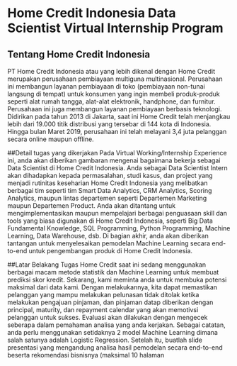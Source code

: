 # Home Credit Indonesia Data Scientist Virtual Internship Program

## Tentang Home Credit Indonesia
PT Home Credit Indonesia atau yang lebih dikenal dengan Home Credit merupakan perusahaan pembiayaan multiguna multinasional. Perusahaan ini membangun layanan pembiayaan di toko (pembiayaan non-tunai langsung di tempat) untuk konsumen yang ingin membeli produk-produk seperti alat rumah tangga, alat-alat elektronik, handphone, dan furnitur. Perusahaan ini juga membangun layanan pembiayaan berbasis teknologi. Didirikan pada tahun 2013 di Jakarta, saat ini Home Credit telah menjangkau lebih dari 19.000 titik distribusi yang tersebar di 144 kota di Indonesia. Hingga bulan Maret 2019, perusahaan ini telah melayani 3,4 juta pelanggan secara online maupun offline.

##Detail tugas yang dikerjakan
Pada Virtual Working/Internship Experience ini, anda akan diberikan gambaran mengenai bagaimana bekerja sebagai Data Scientist di Home Credit Indonesia. Anda sebagai Data Scientist Intern akan dihadapkan kepada permasalahan, studi kasus, dan project yang menjadi rutinitas keseharian Home Credit Indonesia yang melibatkan berbagai tim seperti tim Smart Data Analytics, CRM Analytics, Scoring Analytics, maupun lintas departemen seperti Departemen Marketing maupun Departemen Product. Anda akan ditantang untuk mengimplementasikan maupun mempelajari berbagai penguasaan skill dan tools yang biasa digunakan di Home Credit Indonesia, seperti Big Data Fundamental Knowledge, SQL Programming, Python Programming, Machine Learning, Data Warehouse, dsb. Di bagian akhir, anda akan diberikan tantangan untuk menyelesaikan pemodelan Machine Learning secara end-to-end untuk pengembangan produk di Home Credit Indonesia.

##Latar Belakang Tugas
Home Credit saat ini sedang menggunakan berbagai macam metode statistik dan Machine Learning untuk membuat prediksi skor kredit. Sekarang, kami meminta anda untuk membuka potensi maksimal dari data kami. Dengan melakukannya, kita dapat memastikan pelanggan yang mampu melakukan pelunasan tidak ditolak ketika melakukan pengajuan pinjaman, dan pinjaman datap diberikan dengan principal, maturity, dan repayment calendar yang akan memotivsi pelanggan untuk sukses. Evaluasi akan dilakukan dengan mengecek seberapa dalam pemahaman analisa yang anda kerjakan. Sebagai catatan, anda perlu menggunakan setidaknya 2 model Machine Learning dimana salah satunya adalah Logistic Regression. Setelah itu, buatlah slide presentasi yang mengandung analisa hasil pemodelan secara end-to-end beserta rekomendasi bisnisnya (maksimal 10 halaman
